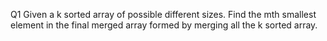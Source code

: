 Q1 Given a k sorted array of possible different sizes. Find the mth smallest element in the final merged array formed by merging all the k sorted array.